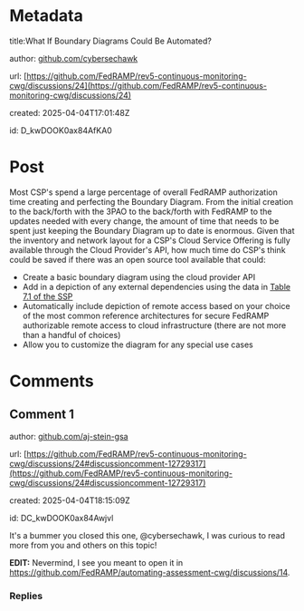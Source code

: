 # Metadata

title:What If Boundary Diagrams Could Be Automated?

author: [github.com/cybersechawk](https://github.com/cybersechawk)

url: [https://github.com/FedRAMP/rev5-continuous-monitoring-cwg/discussions/24](https://github.com/FedRAMP/rev5-continuous-monitoring-cwg/discussions/24)

created: 2025-04-04T17:01:48Z

id: D_kwDOOK0ax84AfKA0



# Post

Most CSP's spend a large percentage of overall FedRAMP authorization time creating and perfecting the Boundary Diagram.   From the initial creation to the back/forth with the 3PAO to the back/forth with FedRAMP to the updates needed with every change, the amount of time that needs to be spent just keeping the Boundary Diagram up to date is enormous.   Given that the inventory and network layout for a CSP's Cloud Service Offering is fully available through the Cloud Provider's API, how much time do CSP's think could be saved if there was an open source tool available that could:

*  Create a basic boundary diagram using the cloud provider API
*  Add in a depiction of any external dependencies using the data in [Table 7.1 of the SSP](https://www.fedramp.gov/assets/resources/templates/FedRAMP-High-Moderate-Low-LI-SaaS-Baseline-System-Security-Plan-(SSP).docx)
*  Automatically include depiction of remote access based on your choice of the most common reference architectures for secure FedRAMP authorizable remote access to cloud infrastructure (there are not more than a handful of choices)
*  Allow you to customize the diagram for any special use cases





# Comments




## Comment 1

author: [github.com/aj-stein-gsa](https://github.com/aj-stein-gsa)

url: [https://github.com/FedRAMP/rev5-continuous-monitoring-cwg/discussions/24#discussioncomment-12729317](https://github.com/FedRAMP/rev5-continuous-monitoring-cwg/discussions/24#discussioncomment-12729317)

created: 2025-04-04T18:15:09Z

id: DC_kwDOOK0ax84Awjvl

It's a bummer you closed this one, @cybersechawk, I was curious to read more from you and others on this topic!

**EDIT:** Nevermind, I see you meant to open it in https://github.com/FedRAMP/automating-assessment-cwg/discussions/14.

### Replies

